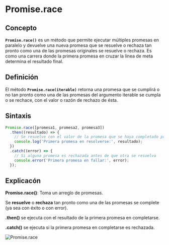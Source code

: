 # Promise.race 

## Concepto
**`Promise.race()`** es un método que permite ejecutar múltiples promesas en paralelo y devuelve una nueva promesa que se resuelve o rechaza tan pronto como una de las promesas originales se resuelve o rechaza. Es como una carrera donde la primera promesa en cruzar la línea de meta determina el resultado final.

## Definición
El método **`Promise.race(iterable)`** retorna una promesa que se cumplirá o no tan pronto como una de las promesas del argumento iterable se cumpla o se rechace, con el valor o razón de rechazo de ésta.

## Sintaxis
```javascript
Promise.race([promesa1, promesa2, promesa3])
  .then((resultado) => {
    // Se resuelve con el valor de la promesa que se haya completado primero
    console.log('Primera promesa en resolverse:', resultado);
  })
  .catch((error) => {
    // Si alguna promesa es rechazada antes de que otra se resuelva
    console.error('Primera promesa en fallar:', error);
  });
```

## Explicacón

**Promise.race()**: Toma un arreglo de promesas.

Se **resuelve** o **rechaza** tan pronto como una de las promesas se complete (ya sea con éxito o con error).

**.then()** se ejecuta con el resultado de la primera promesa en completarse.

**.catch()** se ejecuta si la primera promesa en completarse es rechazada.

![Promise.race](https://encrypted-tbn0.gstatic.com/images?q=tbn:ANd9GcRb70GTREGozXxSiPiy_gCqvCkcb0Vr9F8qRw&s)
